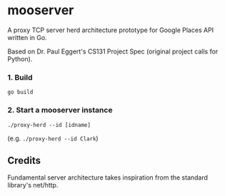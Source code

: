 # mooserver
A proxy TCP server herd architecture prototype for Google Places API written in Go.

Based on Dr. Paul Eggert's CS131 Project Spec (original project calls for Python).

### 1. Build
`go build`

### 2. Start a mooserver instance
`./proxy-herd --id [idname]`

(e.g. `./proxy-herd --id Clark`)

## Credits
Fundamental server architecture takes inspiration from the standard library's net/http.
